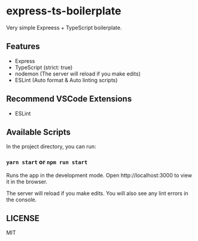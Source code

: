 # express-ts-boilerplate

Very simple Expreess + TypeScript boilerplate.

## Features

- Express
- TypeScript (strict: true)
- nodemon (The server will reload if you make edits)
- ESLint (Auto format & Auto linting scripts)

## Recommend VSCode Extensions

- ESLint

## Available Scripts

In the project directory, you can run:

### `yarn start` or `npm run start`
Runs the app in the development mode.
Open http://localhost:3000 to view it in the browser.

The server will reload if you make edits.
You will also see any lint errors in the console.

## LICENSE

MIT
